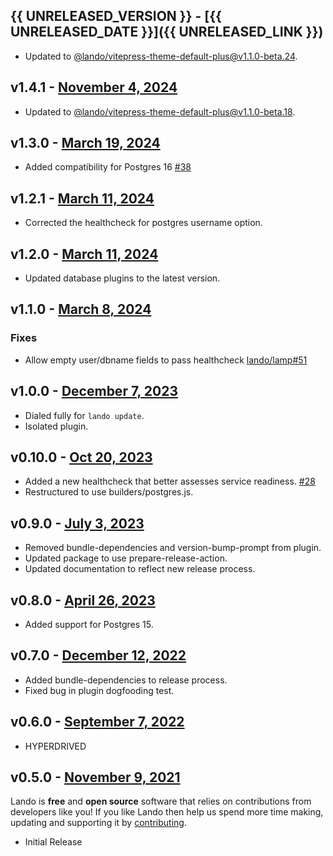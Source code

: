 ## {{ UNRELEASED_VERSION }} - [{{ UNRELEASED_DATE }}]({{ UNRELEASED_LINK }})

* Updated to [@lando/vitepress-theme-default-plus@v1.1.0-beta.24](https://github.com/lando/vitepress-theme-default-plus/releases/tag/v1.1.0-beta.24).

## v1.4.1 - [November 4, 2024](https://github.com/lando/postgres/releases/tag/v1.4.1)

* Updated to [@lando/vitepress-theme-default-plus@v1.1.0-beta.18](https://github.com/lando/vitepress-theme-default-plus/releases/tag/v1.1.0-beta.18).

## v1.3.0 - [March 19, 2024](https://github.com/lando/postgres/releases/tag/v1.3.0)

* Added compatibility for Postgres 16 [#38](https://github.com/lando/postgres/pull/38)

## v1.2.1 - [March 11, 2024](https://github.com/lando/postgres/releases/tag/v1.2.1)

* Corrected the healthcheck for postgres username option.

## v1.2.0 - [March 11, 2024](https://github.com/lando/postgres/releases/tag/v1.2.0)

* Updated database plugins to the latest version.

## v1.1.0 - [March 8, 2024](https://github.com/lando/postgres/releases/tag/v1.1.0)

### Fixes
* Allow empty user/dbname fields to pass healthcheck [lando/lamp#51](https://github.com/lando/lamp/issues/51)

## v1.0.0 - [December 7, 2023](https://github.com/lando/postgres/releases/tag/v1.0.0)

* Dialed fully for `lando update`.
* Isolated plugin.

## v0.10.0 - [Oct 20, 2023](https://github.com/lando/postgres/releases/tag/v0.10.0)

* Added a new healthcheck that better assesses service readiness. [#28](https://github.com/lando/postgres/pull/28)
* Restructured to use builders/postgres.js.

## v0.9.0 - [July 3, 2023](https://github.com/lando/postgres/releases/tag/v0.9.0)

* Removed bundle-dependencies and version-bump-prompt from plugin.
* Updated package to use prepare-release-action.
* Updated documentation to reflect new release process.

## v0.8.0 - [April 26, 2023](https://github.com/lando/postgres/releases/tag/v0.8.0)

* Added support for Postgres 15.

## v0.7.0 - [December 12, 2022](https://github.com/lando/postgres/releases/tag/v0.7.0)

* Added bundle-dependencies to release process.
* Fixed bug in plugin dogfooding test.

## v0.6.0 - [September 7, 2022](https://github.com/lando/postgres/releases/tag/v0.6.0)

* HYPERDRIVED

## v0.5.0 - [November 9, 2021](https://github.com/lando/postgres/releases/tag/v0.5.0)

Lando is **free** and **open source** software that relies on contributions from developers like you! If you like Lando then help us spend more time making, updating and supporting it by [contributing](https://github.com/sponsors/lando).

* Initial Release
